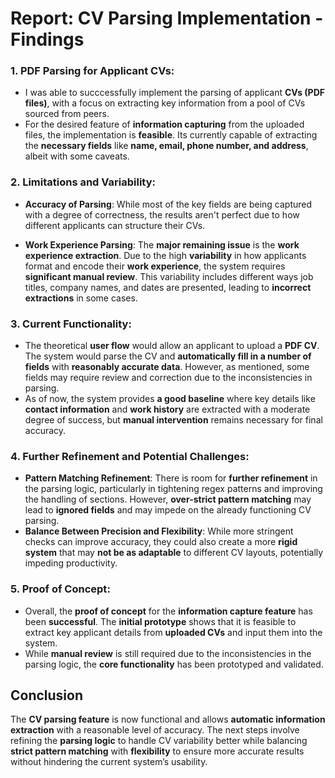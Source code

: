 # Report: CV Parsing Implementation - Findings 

### 1. **PDF Parsing for Applicant CVs**:

* I was able to succcessfully implement the parsing of applicant **CVs (PDF files)**, with a focus on extracting key information from a pool of CVs sourced from peers.
* For the desired feature of **information capturing** from the uploaded files, the implementation is **feasible**. Its currently capable of extracting the **necessary fields** like **name, email, phone number, and address**, albeit with some caveats.

### 2. **Limitations and Variability**:

* **Accuracy of Parsing**: While most of the key fields are being captured with a degree of correctness, the results aren't perfect due to how different applicants can structure their CVs.

* **Work Experience Parsing**: The **major remaining issue** is the **work experience extraction**. Due to the high **variability** in how applicants format and encode their **work experience**, the system requires **significant manual review**. This variability includes different ways job titles, company names, and dates are presented, leading to **incorrect extractions** in some cases.

### 3. **Current Functionality**:

* The theoretical **user flow** would allow an applicant to upload a **PDF CV**. The system would parse the CV and **automatically fill in a number of fields** with **reasonably accurate data**. However, as mentioned, some fields may require review and correction due to the inconsistencies in parsing.
* As of now, the system provides **a good baseline** where key details like **contact information** and **work history** are extracted with a moderate degree of success, but **manual intervention** remains necessary for final accuracy.

### 4. **Further Refinement and Potential Challenges**:

* **Pattern Matching Refinement**: There is room for **further refinement** in the parsing logic, particularly in tightening regex patterns and improving the handling of sections. However, **over-strict pattern matching** may lead to **ignored fields** and may impede on the already functioning CV parsing.
* **Balance Between Precision and Flexibility**: While more stringent checks can improve accuracy, they could also create a more **rigid system** that may **not be as adaptable** to different CV layouts, potentially impeding productivity.

### 5. **Proof of Concept**:

* Overall, the **proof of concept** for the **information capture feature** has been **successful**. The **initial prototype** shows that it is feasible to extract key applicant details from **uploaded CVs** and input them into the system.
* While **manual review** is still required due to the inconsistencies in the parsing logic, the **core functionality** has been prototyped and validated.

## Conclusion

The **CV parsing feature** is now functional and allows **automatic information extraction** with a reasonable level of accuracy. The next steps involve refining the **parsing logic** to handle CV variability better while balancing **strict pattern matching** with **flexibility** to ensure more accurate results without hindering the current system’s usability.
